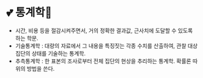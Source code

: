 # :two_hearts: 통계학:revolving_hearts:

- 시간, 비용 등을 절감시켜주면서, 거의 정확한 결과값, 근사치에 도달할 수 있도록 하는 학문. 
- 기술통계학 : 대량의 자료에서 그 내용을 특징짓는 각종 수치를 산출하여, 관찰 대상 집단의 상태를 기술하는 통계학.
- 추측통계학 :  한 표본의 조사로부터 전체 집단의 현상을 추리하는 통계학. 확률론 따위의 방법을 쓴다.


 
 
